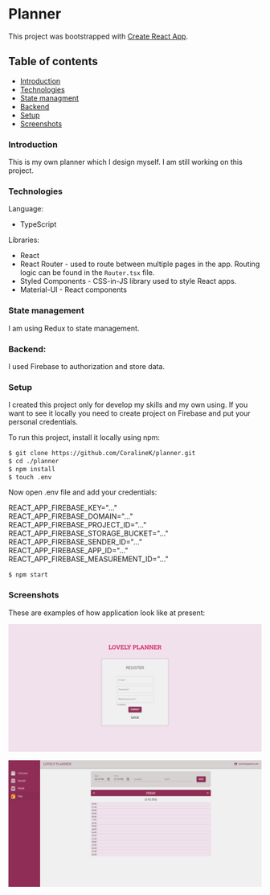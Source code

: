 # Planner

This project was bootstrapped with [Create React App](https://github.com/facebook/create-react-app).

## Table of contents

- [Introduction](#introduction)
- [Technologies](#technologies)
- [State managment](#statemanagnent)
- [Backend](#backend)
- [Setup](#setup)
- [Screenshots](#screenshots)

### Introduction

This is my own planner which I design myself. I am still working on this project.

### Technologies

Language:

- TypeScript

Libraries:

- React
- React Router - used to route between multiple pages in the app. Routing logic can be found in the `Router.tsx` file.
- Styled Components - CSS-in-JS library used to style React apps.
- Material-UI - React components

### State management

I am using Redux to state management.

### Backend:

I used Firebase to authorization and store data.

### Setup

I created this project only for develop my skills and my own using. If you want to see it locally you need to create project on Firebase and put your personal credentials.

To run this project, install it locally using npm:

```
$ git clone https://github.com/CoralineK/planner.git
$ cd ./planner
$ npm install
$ touch .env
```

Now open .env file and add your credentials:

REACT_APP_FIREBASE_KEY="..." <br />
REACT_APP_FIREBASE_DOMAIN="..." <br />
REACT_APP_FIREBASE_PROJECT_ID="..." <br />
REACT_APP_FIREBASE_STORAGE_BUCKET="..." <br />
REACT_APP_FIREBASE_SENDER_ID="..." <br />
REACT_APP_FIREBASE_APP_ID="..." <br />
REACT_APP_FIREBASE_MEASUREMENT_ID="..."

```
$ npm start
```

### Screenshots

These are examples of how application look like at present:

![register](images/register.PNG)

![day](images/day.PNG)
